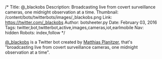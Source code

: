 /*
Title: @_blackobs
Description: Broadcasting live from covert surveillance cameras, one midnight observation at a time.
Thumbnail: /content/bots/twitterbots/images/_blackobs.png
Link: https://twitter.com/_blackobs
Author: botsheeter.py
Date: February 03, 2016
Tags: twitter,bot,twitterbot,active,images,cameras,iot,earlmobile
Nav: hidden
Robots: index,follow
*/

[@_blackobs](https://twitter.com/_blackobs) is a Twitter bot created by [Matthias Planitzer](https://twitter.com/EarlMobile), that's "broadcasting live from covert surveillance cameras, one midnight observation at a time".
